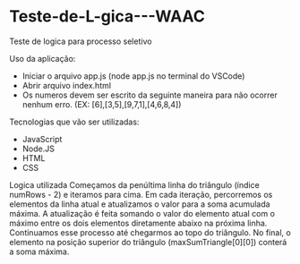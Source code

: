 # Teste-de-L-gica---WAAC
Teste de logica para processo seletivo

Uso da aplicação:
- Iniciar o arquivo app.js (node app.js no terminal do VSCode)
- Abrir arquivo index.html
- Os numeros devem ser escrito da seguinte maneira para não ocorrer nenhum erro. (EX: [6],[3,5],[9,7,1],[4,6,8,4])

Tecnologias que vão ser utilizadas:
- JavaScript
- Node.JS
- HTML
- CSS

Logica utilizada
Começamos da penúltima linha do triângulo (índice numRows - 2) e iteramos para cima.
Em cada iteração, percorremos os elementos da linha atual e atualizamos o valor para a soma acumulada máxima.
A atualização é feita somando o valor do elemento atual com o máximo entre os dois elementos diretamente abaixo na próxima linha.
Continuamos esse processo até chegarmos ao topo do triângulo.
No final, o elemento na posição superior do triângulo (maxSumTriangle[0][0]) conterá a soma máxima.
